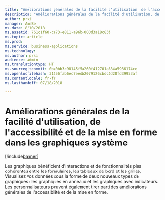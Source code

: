 ```yaml
---
title: "Améliorations générales de la facilité d'utilisation, de l'accessibilité et de la mise en forme dans les graphiques système"
description: "Améliorations générales de la facilité d'utilisation, de l'accessibilité et de la mise en forme dans les graphiques système"
author: prsi
manager: AnnBe
ms.date: 8/10/2018
ms.assetid: 761c1f60-ce73-e811-a96b-000d3a18c83b
ms.topic: article
ms.prod: 
ms.service: business-applications
ms.technology: 
ms.author: prsi
audience: Admin
ms.translationtype: HT
ms.sourcegitcommit: 0b40bb3c98145f5a260f412701a884a5936174ce
ms.openlocfilehash: 31556fab6ec7eedb2079126cbdc1d28fd39953af
ms.contentlocale: fr-fr
ms.lasthandoff: 07/18/2018

---
```

# <a name="general-usability-accessibility-and-styling-improvements-in-system-charts"></a>Améliorations générales de la facilité d'utilisation, de l'accessibilité et de la mise en forme dans les graphiques système


[!include[banner](../../includes/banner.md)]

Les graphiques bénéficient d'interactions et de fonctionnalités plus cohérentes entre les formulaires, les tableaux de bord et les grilles. Visualisez vos données sous la forme de deux nouveaux types de graphiques : les graphiques en anneaux et les graphiques avec indicateurs. Les personnalisateurs peuvent également tirer parti des améliorations générales de l'accessibilité et de la mise en forme.

